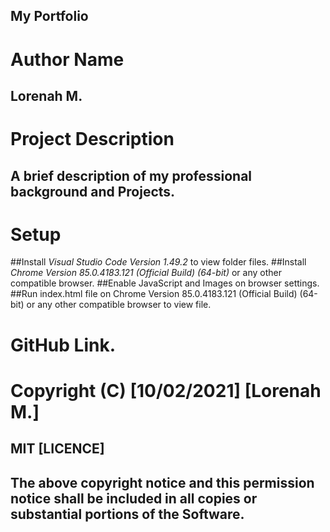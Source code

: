 ## My Portfolio

# Author Name
## Lorenah M.

# Project Description
## A brief description of my professional background and Projects.

# Setup
##Install _Visual Studio Code Version 1.49.2_ to view folder files.
##Install _Chrome Version 85.0.4183.121 (Official Build) (64-bit)_ or any other compatible browser.
##Enable JavaScript and Images on browser settings.
##Run index.html file on Chrome Version 85.0.4183.121 (Official Build) (64-bit) or any other compatible browser to view file.

# GitHub Link.
##

# Copyright (C) [10/02/2021] [Lorenah M.]
## MIT [LICENCE]

## The above copyright notice and this permission notice shall be included in all copies or substantial portions of the Software.